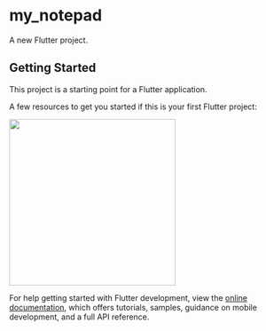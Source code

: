 # my_notepad

A new Flutter project.

## Getting Started

This project is a starting point for a Flutter application.

A few resources to get you started if this is your first Flutter project:

<img width=300 src="https://cdn.discordapp.com/attachments/921445393169006693/1182383811791695992/Screen_Recording_20231207_150127.gif?ex=65847fbc&is=65720abc&hm=d44e771bc6aa0295f73a65111f9200167356522c820ba531014064e54ec9c998&">


For help getting started with Flutter development, view the
[online documentation](https://docs.flutter.dev/), which offers tutorials,
samples, guidance on mobile development, and a full API reference.
